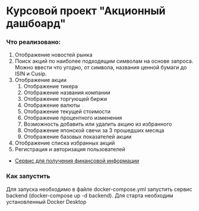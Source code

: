 # Курсовой проект "Акционный дашбоард"

### Что реализовано:

1. Отображение новостей рынка
2. Поиск акций по наиболее подходящим символам на основе запроса. Можно ввести что угодно, от символа, названия ценной бумаги до ISIN и Cusip.
3. Отображение акции
    1. Отображение тикера
    2. Отображение названия компании
   3. Отображение торгующей биржи
   4. Отображение валюты
   5. Отображение текущей стоимости
   6. Отображение процентного изменения
   7. Возможность добавить или удалить акцию из избранного
   8. Отображение японской свечи за 3 прошедших месяца
   9. Отображение базовых показателей акции
4. Отображение списка избранных акций
5. Регистрация и авторизация пользователей

* [Сервис для получения финансовой информации](https://finnhub.io/)

### Как запустить

Для запуска необходимо в файле docker-compose.yml запустить сервис backend (docker-compose up -d backend). Для старта необходим установленный Docker Desktop

